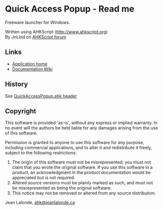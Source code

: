 # Quick Access Popup - Read me

Freeware launcher for Windows.

Written using AHKScript (http://www.ahkscript.org)  
By JnLlnd on [AHKScript forum](http://ahkscript.org/boards/memberlist.php?mode=viewprofile&u=66)

## Links

* [Application home](http://www.quickaccesspopup.com)
* [Documentation Wiki](https://github.com/JnLlnd/QuickAccessPopup/wiki)


## History

See [QuickAccessPopup.ahk header](https://github.com/JnLlnd/QuickAccessPopup/blob/beta/QuickAccessPopup.ahk)


## <a name="copyright"></a>Copyright

This software is provided 'as-is', without any express or implied warranty.  In no event will the authors be held liable for any damages arising from the use of this software.  
  
Permission is granted to anyone to use this software for any purpose, including commercial applications, and to alter it and redistribute it freely, subject to the following restrictions:  
  
1. The origin of this software must not be misrepresented; you must not claim that you wrote the original software. If you use this software in a product, an acknowledgment in the product documentation would be appreciated but is not required.  
2. Altered source versions must be plainly marked as such, and must not be misrepresented as being the original software.  
3. This notice may not be removed or altered from any source distribution.  
  
Jean Lalonde, <A HREF="mailto:ahk@jeanlalonde.ca">ahk@jeanlalonde.ca</A>


